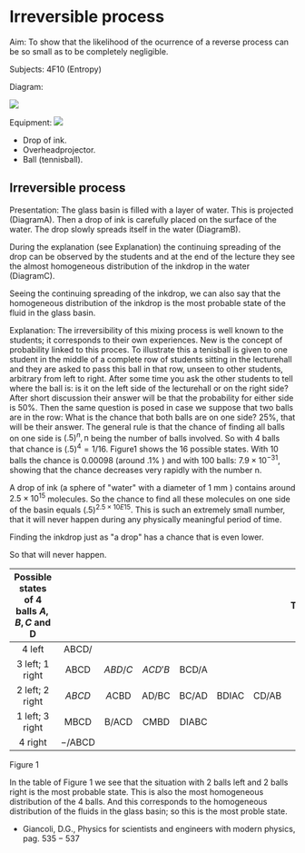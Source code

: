 # Irreversible process 

Aim: To show that the likelihood of the ocurrence of a reverse process can be so small as to be completely negligible.

Subjects: 4F10 (Entropy)

Diagram:

![](https://cdn.mathpix.com/cropped/2024_06_24_a566a2867b82da4a3720g-1.jpg?height=211&width=312&top_left_y=434&top_left_x=554)

Equipment:
![](https://cdn.mathpix.com/cropped/2024_06_24_a566a2867b82da4a3720g-1.jpg?height=222&width=872&top_left_y=427&top_left_x=882)

- Drop of ink.
- Overheadprojector.
- Ball (tennisball).


## Irreversible process

Presentation: The glass basin is filled with a layer of water. This is projected (DiagramA). Then a drop of ink is carefully placed on the surface of the water. The drop slowly spreads itself in the water (DiagramB).

During the explanation (see Explanation) the continuing spreading of the drop can be observed by the students and at the end of the lecture they see the almost homogeneous distribution of the inkdrop in the water (DiagramC).

Seeing the continuing spreading of the inkdrop, we can also say that the homogeneous distribution of the inkdrop is the most probable state of the fluid in the glass basin.

Explanation: The irreversibility of this mixing process is well known to the students; it corresponds to their own experiences. New is the concept of probability linked to this proces. To illustrate this a tenisball is given to one student in the middle of a complete row of students sitting in the lecturehall and they are asked to pass this ball in that row, unseen to other students, arbitrary from left to right. After some time you ask the other students to tell where the ball is: is it on the left side of the lecturehall or on the right side? After short discussion their answer will be that the probability for either side is $50 \%$. Then the same question is posed in case we suppose that two balls are in the row: What is the chance that both balls are on one side? $25 \%$, that will be their answer. The general rule is that the chance of finding all balls on one side is $(.5)^{n}, \mathrm{n}$ being the number of balls involved. So with 4 balls that chance is $(.5)^{4}=1 / 16$. Figure1 shows the 16 possible states. With 10 balls the chance is 0.00098 (around $.1 \%$ ) and with 100 balls: $7.9 \times 10^{-31}$, showing that the chance decreases very rapidly with the number $\mathrm{n}$.

A drop of ink (a sphere of "water" with a diameter of $1 \mathrm{~mm}$ ) contains around $2.5 \times 10^{15}$ molecules. So the chance to find all these molecules on one side of the basin equals $(.5)^{2.5 \times 10 E 15}$. This is such an extremely small number, that it will never happen during any physically meaningful period of time.

Finding the inkdrop just as "a drop" has a chance that is even lower.

So that will never happen.

| Possible states of 4 balls $A, B, C$ and D |  |  |  |  |  |  | Total |
| :---: | :---: | :---: | :---: | :---: | :---: | :---: | :---: |
| 4 left | $\mathrm{ABCD} /$ |  |  |  |  |  | 1 |
| 3 left; 1 right | $\mathrm{ABCD}$ | $A B D / C$ | $A C D \prime B$ | $\mathrm{BCD} / \mathrm{A}$ |  |  | 4 |
| 2 left; 2 right | $A B C D$ | $A \mathrm{CBD}$ | $\mathrm{AD} / \mathrm{BC}$ | $\mathrm{BC/AD}$ | $\mathrm{BDIAC}$ | CD/AB | 6 |
| 1 left; 3 right | $\mathrm{MBCD}$ | $\mathrm{B} / \mathrm{ACD}$ | $\mathrm{CMBD}$ | $\mathrm{DIABC}$ |  |  | 4 |
| 4 right | $-/ \mathrm{ABCD}$ |  |  |  |  |  | 1 |

Figure 1

In the table of Figure 1 we see that the situation with 2 balls left and 2 balls right is the most probable state. This is also the most homogeneous distribution of the 4 balls. And this corresponds to the homogeneous distribution of the fluids in the glass basin; so this is the most proble state.

- Giancoli, D.G., Physics for scientists and engineers with modern physics, pag. $535-537$

